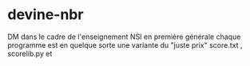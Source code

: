 # devine-nbr
DM dans le cadre de l'enseignement NSI en première générale
chaque programme est en quelque sorte une variante du "juste prix"
score.txt , scorelib.py et 
